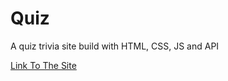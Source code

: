 # Quiz
A quiz trivia site build with HTML, CSS, JS and API

[Link To The Site](https://quiz-trivia-8bd254.netlify.app/)
